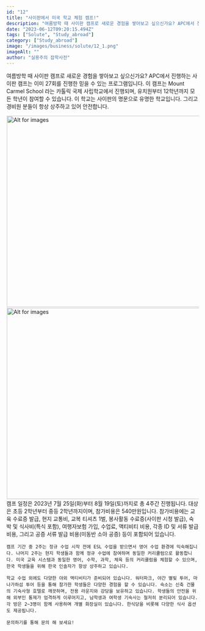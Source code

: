 ```yaml
---
id: "12"
title: "사이판에서 미국 학교 체험 캠프!"
description: "여름방학 때 사이판 캠프로 새로운 경험을 쌓아보고 싶으신가요? APC에서 진행하는 사이판 캠프는 이미 27회를 진행한 믿을 수 있는 프로그램입니다."
date: "2023-06-12T09:20:15.494Z"
tags: ["Solute", "Study_abroad"]
category: ["Study_abroad"]
image: "/images/business/solute/12_1.png"
imageAlt: ""
author: "실용주의 잡학사전"
---
```


<!-- <div className="flex justify-center">
  <iframe width="560" height="315" src="https://www.youtube.com/embed/kWZ7S2EswoU" title="YouTube video player" frameborder="0" allow="accelerometer; autoplay; clipboard-write; encrypted-media; gyroscope; picture-in-picture; web-share" allowfullscreen></iframe>
</div> -->

<p className="mb-3 font-light text-gray-500 dark:text-gray-400 first-line:uppercase first-line:tracking-widest first-letter:text-7xl first-letter:font-bold first-letter:text-gray-900 dark:first-letter:text-gray-100 first-letter:mr-3 first-letter:float-left">
    여름방학 때 사이판 캠프로 새로운 경험을 쌓아보고 싶으신가요? APC에서 진행하는 사이판 캠프는 이미 27회를 진행한 믿을 수 있는 프로그램입니다. 이 캠프는 Mount Carmel School 라는 카톨릭 국제 사립학교에서 진행되며, 유치원부터 12학년까지 모든 학년이 참여할 수 있습니다. 이 학교는 사이판의 명문으로 유명한 학교입니다. 그리고 경비원 분들이 항상 상주하고 있어 안전합니다.
</p>

<div className="relative">
  <!-- <div className="flex" style="transform:translateX(-600px)"> -->
  <div className="flex flex-wrap justify-center not-prose">
    <img
        height="500px"
        width="700px"
        className="cover "
        style="margin:1px"
        alt="Alt for images"
        src="/images/business/solute/12_2.png"
    />
  </div>
  <div className="flex flex-wrap justify-center not-prose">
    <img
        height="500px"
        width="700px"
        className="cover "
        style="margin:1px"
        alt="Alt for images"
        src="/images/business/solute/12_3.png"
    />
  </div>
</div>

<div className="font-light text-gray-500 dark:text-gray-400">
    캠프 일정은 2023년 7월 25일(화)부터 8월 19일(토)까지로 총 4주간 진행됩니다. 대상은 초등 2학년부터 중등 2학년까지이며, 참가비용은 540만원입니다. 참가비용에는 교육 수료증 발급, 현지 교통비, 교복 티셔츠 1벌, 봉사활동 수료증(사이판 시청 발급), 숙박 및 식사비(특식 포함), 여행자보험 가입, 수업료, 액티비티 비용, 각종 ID 및 서류 발급 비용, 그리고 공증 서류 발급 비용(미동반 소아 공증) 등이 포함되어 있습니다.

    캠프 기간 중 2주는 정규 수업 시작 전에 ESL 수업을 받으면서 영어 수업 환경에 익숙해집니다. 나머지 2주는 현지 학생들과 함께 정규 수업에 참여하며 동일한 커리큘럼으로 활동합니다. 미국 교육 시스템과 동일한 영어, 수학, 과학, 체육 등의 커리큘럼을 체험할 수 있으며, 한국 학생들을 위해 한국 인솔자가 항상 상주하고 있습니다.

    학교 수업 외에도 다양한 야외 액티비티가 준비되어 있습니다. 워터파크, 야간 별빛 투어, 마나가하섬 투어 등을 통해 참가한 학생들은 다양한 경험을 할 수 있습니다. 숙소는 신축 건물의 기숙사형 호텔로 깨끗하며, 전용 라운지와 강당을 보유하고 있습니다. 학생들의 안전을 위해 외부인 통제가 엄격하게 이루어지고, 남학생과 여학생 기숙사는 철저히 분리되어 있습니다. 각 방은 2~3명이 함께 사용하며 개별 화장실이 있습니다. 한식당을 비롯해 다양한 식사 옵션도 제공됩니다.

    문의하기를 통해 문의 해 보세요!
</div>

<!-- <div className="relative">
  <div className="flex flex-wrap justify-center not-prose">
    <img
        height="500px"
        width="700px"
        className="cover "
        style="margin:1px"
        alt="Alt for images"
        src="/images/business/solute/12_3.png"
    />
  </div>
</div> -->

<div className="font-light text-gray-500 dark:text-gray-400">
</div>
